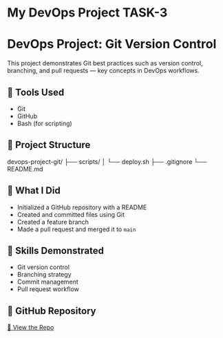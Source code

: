# My DevOps Project TASK-3
# DevOps Project: Git Version Control

This project demonstrates Git best practices such as version control, branching, and pull requests — key concepts in DevOps workflows.

## 🔧 Tools Used
- Git
- GitHub
- Bash (for scripting)

## 📂 Project Structure
devops-project-git/
├── scripts/
│ └── deploy.sh
├── .gitignore
└── README.md

## 🚀 What I Did
- Initialized a GitHub repository with a README
- Created and committed files using Git
- Created a feature branch
- Made a pull request and merged it to `main`

## 🎯 Skills Demonstrated
- Git version control
- Branching strategy
- Commit management
- Pull request workflow

## 📎 GitHub Repository
[🔗 View the Repo](https://github.com/vanguriaishwarya/devops-project-git)
